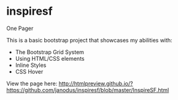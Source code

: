 # inspiresf
One Pager

This is a basic bootstrap project that showcases my abilities with:
- The Bootstrap Grid System
- Using HTML/CSS elements 
- Inline Styles 
- CSS Hover

View the page here: 
http://htmlpreview.github.io/?https://github.com/janodus/inspiresf/blob/master/InspireSF.html
